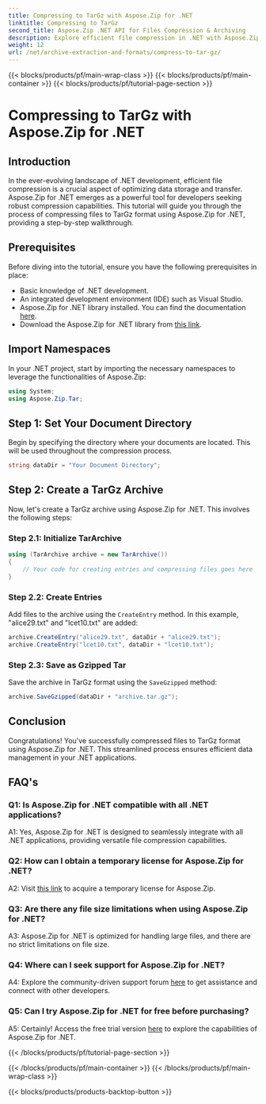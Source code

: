 ```yaml
---
title: Compressing to TarGz with Aspose.Zip for .NET
linktitle: Compressing to TarGz 
second_title: Aspose.Zip .NET API for Files Compression & Archiving
description: Explore efficient file compression in .NET with Aspose.Zip. Compress to TarGz effortlessly.
weight: 12
url: /net/archive-extraction-and-formats/compress-to-tar-gz/
---
```


{{< blocks/products/pf/main-wrap-class >}}
{{< blocks/products/pf/main-container >}}
{{< blocks/products/pf/tutorial-page-section >}}

# Compressing to TarGz with Aspose.Zip for .NET

## Introduction

In the ever-evolving landscape of .NET development, efficient file compression is a crucial aspect of optimizing data storage and transfer. Aspose.Zip for .NET emerges as a powerful tool for developers seeking robust compression capabilities. This tutorial will guide you through the process of compressing files to TarGz format using Aspose.Zip for .NET, providing a step-by-step walkthrough.

## Prerequisites

Before diving into the tutorial, ensure you have the following prerequisites in place:

- Basic knowledge of .NET development.
- An integrated development environment (IDE) such as Visual Studio.
- Aspose.Zip for .NET library installed. You can find the documentation [here](https://reference.aspose.com/zip/net/).
- Download the Aspose.Zip for .NET library from [this link](https://releases.aspose.com/zip/net/).

## Import Namespaces

In your .NET project, start by importing the necessary namespaces to leverage the functionalities of Aspose.Zip:

```csharp
using System;
using Aspose.Zip.Tar;
```

## Step 1: Set Your Document Directory

Begin by specifying the directory where your documents are located. This will be used throughout the compression process.

```csharp
string dataDir = "Your Document Directory";
```

## Step 2: Create a TarGz Archive

Now, let's create a TarGz archive using Aspose.Zip for .NET. This involves the following steps:

### Step 2.1: Initialize TarArchive

```csharp
using (TarArchive archive = new TarArchive())
{
    // Your code for creating entries and compressing files goes here
}
```

### Step 2.2: Create Entries

Add files to the archive using the `CreateEntry` method. In this example, "alice29.txt" and "lcet10.txt" are added:

```csharp
archive.CreateEntry("alice29.txt", dataDir + "alice29.txt");
archive.CreateEntry("lcet10.txt", dataDir + "lcet10.txt");
```

### Step 2.3: Save as Gzipped Tar

Save the archive in TarGz format using the `SaveGzipped` method:

```csharp
archive.SaveGzipped(dataDir + "archive.tar.gz");
```

## Conclusion

Congratulations! You've successfully compressed files to TarGz format using Aspose.Zip for .NET. This streamlined process ensures efficient data management in your .NET applications.

## FAQ's

### Q1: Is Aspose.Zip for .NET compatible with all .NET applications?
A1: Yes, Aspose.Zip for .NET is designed to seamlessly integrate with all .NET applications, providing versatile file compression capabilities.

### Q2: How can I obtain a temporary license for Aspose.Zip for .NET?

A2: Visit [this link](https://purchase.aspose.com/temporary-license/) to acquire a temporary license for Aspose.Zip.

### Q3: Are there any file size limitations when using Aspose.Zip for .NET?

A3: Aspose.Zip for .NET is optimized for handling large files, and there are no strict limitations on file size.

### Q4: Where can I seek support for Aspose.Zip for .NET?

A4: Explore the community-driven support forum [here](https://forum.aspose.com/c/zip/37) to get assistance and connect with other developers.

### Q5: Can I try Aspose.Zip for .NET for free before purchasing?

A5: Certainly! Access the free trial version [here](https://releases.aspose.com/zip/net) to explore the capabilities of Aspose.Zip for .NET.

{{< /blocks/products/pf/tutorial-page-section >}}

{{< /blocks/products/pf/main-container >}}
{{< /blocks/products/pf/main-wrap-class >}}

{{< blocks/products/products-backtop-button >}}

